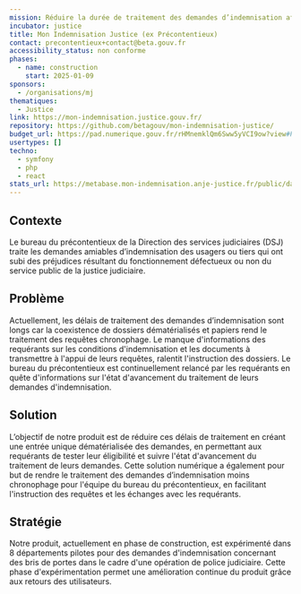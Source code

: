 ```yaml
---
mission: Réduire la durée de traitement des demandes d’indemnisation afin d’améliorer la qualité du service rendu aux usagers
incubator: justice
title: Mon Indemnisation Justice (ex Précontentieux)
contact: precontentieux+contact@beta.gouv.fr
accessibility_status: non conforme
phases:
  - name: construction
    start: 2025-01-09
sponsors:
  - /organisations/mj
thematiques:
  - Justice
link: https://mon-indemnisation.justice.gouv.fr/
repository: https://github.com/betagouv/mon-indemnisation-justice/
budget_url: https://pad.numerique.gouv.fr/rHMnemklQm6Sww5yVCI9ow?view#PRECONTENTIEUX
usertypes: []
techno:
  - symfony
  - php
  - react
stats_url: https://metabase.mon-indemnisation.anje-justice.fr/public/dashboard/fee3713d-0a50-4b3c-8dd5-1ecea851e1a2
---
```

## Contexte

Le bureau du précontentieux de la Direction des services judiciaires (DSJ) traite les demandes amiables d’indemnisation des usagers ou tiers qui ont subi des préjudices résultant du fonctionnement défectueux ou non du service public de la justice judiciaire.

## Problème

Actuellement, les délais de traitement des demandes d’indemnisation sont longs car la coexistence de dossiers dématérialisés et papiers rend le traitement des requêtes chronophage.
Le manque d'informations des requérants sur les conditions d'indemnisation et les documents à transmettre à l'appui de leurs requêtes, ralentit l'instruction des dossiers.
Le bureau du précontentieux est continuellement relancé par les requérants en quête d'informations sur l'état d'avancement du traitement de leurs demandes d'indemnisation.

## Solution

L’objectif de notre produit est de réduire ces délais de traitement en créant une entrée unique dématérialisée des demandes, en permettant aux requérants de tester leur éligibilité et suivre l'état d'avancement du traitement de leurs demandes. Cette solution numérique a également pour but de rendre le traitement des demandes d’indemnisation moins chronophage pour l'équipe du bureau du précontentieux, en facilitant l'instruction des requêtes et les échanges avec les requérants.


## Stratégie

Notre produit, actuellement en phase de construction, est expérimenté dans 8 départements pilotes pour des demandes d'indemnisation concernant des bris de portes dans le cadre d'une opération de police judiciaire. Cette phase d'expérimentation permet une amélioration continue du produit grâce aux retours des utilisateurs.
